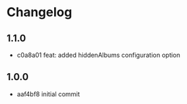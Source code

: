 # Changelog
## 1.1.0
- c0a8a01 feat: added hiddenAlbums configuration option

## 1.0.0
- aaf4bf8 initial commit